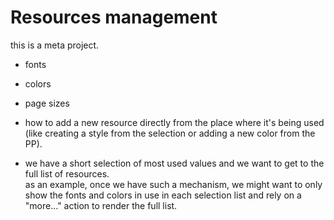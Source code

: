 # Resources management

this is a meta project.

- fonts
- colors
- page sizes

- how to add a new resource directly from the place where it's being used (like creating a style from the selection or adding a new color from the PP).
- we have a short selection of most used values and we want to get to the full list of resources.  
  as an example, once we have such a mechanism, we might want to only show the fonts and colors in use in each selection list and rely on a "more..." action to render the full list.
